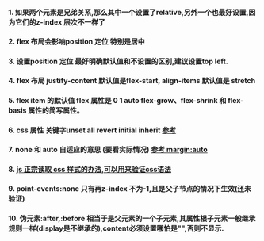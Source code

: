 

#### 1. 如果两个元素是兄弟关系,那么其中一个设置了relative,另外一个也最好设置,因为它们的z-index 层次不一样了
#### 2. flex 布局会影响position 定位 特别是居中
#### 3. 设置position 定位 最好明确默认值和不设置的区别,建议设置top left.
#### 4. flex 布局 justify-content 默认值是flex-start, align-items 默认值是 stretch
#### 5. flex item 的默认值 flex 属性是 0 1 auto   flex-grow、flex-shrink 和 flex-basis 属性的简写属性。 
#### 6. css 属性 关键字unset all revert initial inherit  [参考]( http://www.cnblogs.com/xiaohuochai/p/5464456.html)
#### 7. none 和 auto 自适应的意思 (要看实际情况) [参考 margin:auto](http://zh.learnlayout.com/margin-auto.html)
#### 8. [js 正宗读取 css 样式的办法,可以用来验证css语法](https://blog.csdn.net/k358971707/article/details/54590490)
#### 9. point-events:none 只有再z-index 不为-1,且是父子节点的情况下生效(还未验证)
#### 10. 伪元素:after,:before 相当于是父元素的一个子元素,其属性根子元素一般继承规则一样(display是不继承的),content必须设置哪怕是"",否则不显示.
